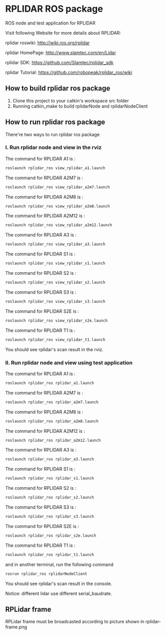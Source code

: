 # RPLIDAR ROS package

ROS node and test application for RPLIDAR

Visit following Website for more details about RPLIDAR:

rplidar roswiki: <http://wiki.ros.org/rplidar>

rplidar HomePage: <http://www.slamtec.com/en/Lidar>

rplidar SDK: <https://github.com/Slamtec/rplidar_sdk>

rplidar Tutorial: <https://github.com/robopeak/rplidar_ros/wiki>

## How to build rplidar ros package

   1) Clone this project to your catkin's workspace src folder
   2) Running catkin_make to build rplidarNode and rplidarNodeClient

## How to run rplidar ros package

There're two ways to run rplidar ros package

### I. Run rplidar node and view in the rviz

The command for RPLIDAR A1 is :

```bash
roslaunch rplidar_ros view_rplidar_a1.launch
```

The command for RPLIDAR A2M7 is :

```bash
roslaunch rplidar_ros view_rplidar_a2m7.launch
```

The command for RPLIDAR A2M8 is :

```bash
roslaunch rplidar_ros view_rplidar_a2m8.launch
```

The command for RPLIDAR A2M12 is :

```bash
roslaunch rplidar_ros view_rplidar_a2m12.launch
```

The command for RPLIDAR A3 is :

```bash
roslaunch rplidar_ros view_rplidar_a3.launch
```

The command for RPLIDAR S1 is :

```bash
roslaunch rplidar_ros view_rplidar_s1.launch
```

The command for RPLIDAR S2 is :

```bash
roslaunch rplidar_ros view_rplidar_s2.launch
```

The command for RPLIDAR S3 is :

```bash
roslaunch rplidar_ros view_rplidar_s3.launch
```

The command for RPLIDAR S2E is :

```bash
roslaunch rplidar_ros view_rplidar_s2e.launch
```

The command for RPLIDAR T1 is :

```bash
roslaunch rplidar_ros view_rplidar_t1.launch
```

You should see rplidar's scan result in the rviz.

### II. Run rplidar node and view using test application

The command for RPLIDAR A1 is :

```bash
roslaunch rplidar_ros rplidar_a1.launch
```

The command for RPLIDAR A2M7 is :

```bash
roslaunch rplidar_ros rplidar_a2m7.launch
```

The command for RPLIDAR A2M8 is :

```bash
roslaunch rplidar_ros rplidar_a2m8.launch
```

The command for RPLIDAR A2M12 is :

```bash
roslaunch rplidar_ros rplidar_a2m12.launch
```

The command for RPLIDAR A3 is :

```bash
roslaunch rplidar_ros rplidar_a3.launch
```

The command for RPLIDAR S1 is :

```bash
roslaunch rplidar_ros rplidar_s1.launch
```

The command for RPLIDAR S2 is :

```bash
roslaunch rplidar_ros rplidar_s2.launch
```

The command for RPLIDAR S3 is :

```bash
roslaunch rplidar_ros rplidar_s3.launch
```

The command for RPLIDAR S2E is :

```bash
roslaunch rplidar_ros rplidar_s2e.launch
```

The command for RPLIDAR T1 is :

```bash
roslaunch rplidar_ros rplidar_t1.launch
```

and in another terminal, run the following command

```bash
rosrun rplidar_ros rplidarNodeClient
```

You should see rplidar's scan result in the console.

Notice: different lidar use different serial_baudrate.

## RPLidar frame

RPLidar frame must be broadcasted according to picture shown in rplidar-frame.png
